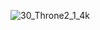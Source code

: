 ![30_Throne2_1_4k](https://user-images.githubusercontent.com/118560618/219419088-96e16568-bb2f-464f-bdd3-e4d498948929.jpg)

